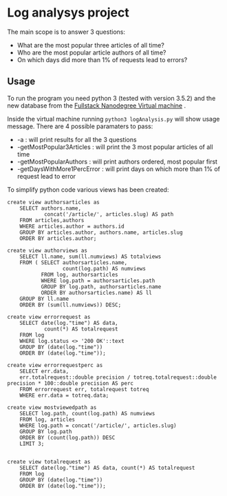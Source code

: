 # Log analysys project

The main scope is to answer 3 questions:
* What are the most popular three articles of all time?
* Who are the most popular article authors of all time?
* On which days did more than 1% of requests lead to errors? 

## Usage
To run the program you need python 3 (tested with version 3.5.2) and the new database from the [Fullstack Nanodegree Virtual machine](https://github.com/udacity/fullstack-nanodegree-vm) .

Inside the virtual machine running `python3 logAnalysis.py` will show usage message.
There are 4 possible paramaters to pass:
* -a : will print results for all the 3 questions
* -getMostPopular3Articles : will print the 3 most popular articles of all time
* -getMostPopularAuthors : will print authors ordered, most popular first
* -getDaysWithMore1PercError : will print days on which more than 1% of request lead to error

To simplify python code various views has been created:

```
create view authorsarticles as
    SELECT authors.name,
            concat('/article/', articles.slug) AS path
    FROM articles,authors
    WHERE articles.author = authors.id
    GROUP BY articles.author, authors.name, articles.slug
    ORDER BY articles.author;

create view authorviews as
    SELECT ll.name, sum(ll.numviews) AS totalviews
    FROM ( SELECT authorsarticles.name,
                  count(log.path) AS numviews
           FROM log, authorsarticles
           WHERE log.path = authorsarticles.path
           GROUP BY log.path, authorsarticles.name
           ORDER BY authorsarticles.name) AS ll
    GROUP BY ll.name
    ORDER BY (sum(ll.numviews)) DESC;

create view errorrequest as
    SELECT date(log."time") AS data,
            count(*) AS totalrequest
    FROM log
    WHERE log.status <> '200 OK'::text
    GROUP BY (date(log."time"))
    ORDER BY (date(log."time"));

create view errorrequestperc as
	SELECT err.data,
    err.totalrequest::double precision / totreq.totalrequest::double precision * 100::double precision AS perc
    FROM errorrequest err, totalrequest totreq
    WHERE err.data = totreq.data;

create view mostviewedpath as 
	SELECT log.path, count(log.path) AS numviews
    FROM log, articles
    WHERE log.path = concat('/article/', articles.slug)
    GROUP BY log.path
    ORDER BY (count(log.path)) DESC
    LIMIT 3;


create view totalrequest as 
    SELECT date(log."time") AS data, count(*) AS totalrequest
    FROM log
    GROUP BY (date(log."time"))
    ORDER BY (date(log."time"));


```
